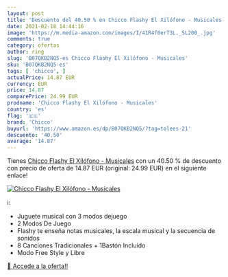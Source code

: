 ```yaml
---
layout: post
title: 'Descuento del 40.50 % en Chicco Flashy El Xilófono - Musicales'
date: 2021-02-18 14:44:16
image: 'https://m.media-amazon.com/images/I/41R4f0erT3L._SL200_.jpg'
comments: true
category: ofertas
author: ring
slug: 'B07QKB2NQ5-es Chicco Flashy El Xilófono - Musicales'
sku: 'B07QKB2NQ5-es'
tags: [ 'chicco', ]
actualPrice: 14.87 EUR
currency: EUR
price: 14.87
comparePrice: 24.99 EUR
prodname: 'Chicco Flashy El Xilófono - Musicales'
country: 'es'
flag: '🇪🇸'
brand: 'Chicco'
buyurl: 'https://www.amazon.es/dp/B07QKB2NQ5/?tag=tolees-21'
descuento: '40.50'
average: '14.87'
---
```


Tienes [Chicco Flashy El Xilófono - Musicales](https://www.amazon.es/dp/B07QKB2NQ5/?tag=tolees-21) con un 40.50 % de descuento con precio de oferta de 14.87 EUR (original: 24.99 EUR) en el siguiente enlace!

[![Chicco Flashy El Xilófono - Musicales](https://m.media-amazon.com/images/I/41R4f0erT3L._SL200_.jpg)](https://www.amazon.es/dp/B07QKB2NQ5/?tag=tolees-21)

ℹ️:

- Juguete musical con 3 modos dejuego
- 2 Modos De Juego
- Flashy te enseña notas musicales, la escala musical y la secuencia de sonidos
- 8 Canciones Tradicionales + 1Bastón Incluído
- Modo Free Style y Libre

[🛒 Accede a la oferta!!](https://www.amazon.es/dp/B07QKB2NQ5/?tag=tolees-21)
